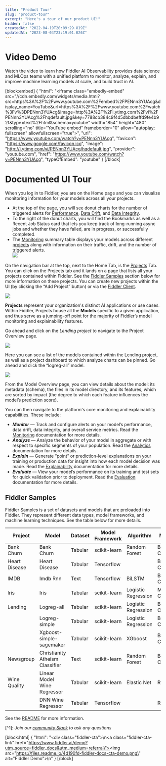 ```yaml
---
title: "Product Tour"
slug: "product-tour"
excerpt: "Here's a tour of our product UI!"
hidden: false
createdAt: "2022-04-19T20:09:29.819Z"
updatedAt: "2023-08-04T23:19:01.026Z"
---
```

# Video Demo

Watch the video to learn how Fiddler AI Observability provides data science and MLOps teams with a unified platform to monitor, analyze, explain, and improve machine learning models at scale, and build trust in AI.


[block:embed]
{
  "html": "<iframe class=\"embedly-embed\" src=\"//cdn.embedly.com/widgets/media.html?src=https%3A%2F%2Fwww.youtube.com%2Fembed%2FPENnn3YUAcg&display_name=YouTube&url=https%3A%2F%2Fwww.youtube.com%2Fwatch%3Fv%3DPENnn3YUAcg&image=http%3A%2F%2Fi.ytimg.com%2Fvi%2FPENnn3YUAcg%2Fhqdefault.jpg&key=7788cb384c9f4d5dbbdbeffd9fe4b92f&type=text%2Fhtml&schema=youtube\" width=\"854\" height=\"480\" scrolling=\"no\" title=\"YouTube embed\" frameborder=\"0\" allow=\"autoplay; fullscreen\" allowfullscreen=\"true\"></iframe>",
  "url": "https://www.youtube.com/watch?v=PENnn3YUAcg",
  "favicon": "https://www.google.com/favicon.ico",
  "image": "http://i.ytimg.com/vi/PENnn3YUAcg/hqdefault.jpg",
  "provider": "youtube.com",
  "href": "https://www.youtube.com/watch?v=PENnn3YUAcg",
  "typeOfEmbed": "youtube"
}
[/block]


# Documented UI Tour

When you log in to Fiddler, you are on the Home page and you can visualize monitoring information for your models across all your projects. 

- At the top of the page, you will see donut charts for the number of triggered alerts for [Performance](doc:performance-tracking-platform), [Data Drift](doc:data-drift-platform), and [Data Integrity](doc:data-integrity-platform). 
- To the right of the donut charts, you will find the Bookmarks as well as a Recent Job Status card that lets you keep track of long-running async jobs and whether they have failed, are in progress, or successfully completed. 
- The [Monitoring](doc:monitoring-ui) summary table displays your models across different [projects](doc:project-architecture) along with information on their traffic, drift, and the number of triggered alerts.  
  ![](https://files.readme.io/e959fe5-image.png)

On the navigation bar at the top, next to the Home Tab, is the [Projects](doc:project-structure) Tab. You can click on the Projects tab and it lands on a page that lists all your projects contained within Fiddler. See the [Fiddler Samples](doc:product-tour#fiddler-samples)  section below for more information on these projects. You can create new projects within the UI (by clicking the “Add Project” button) or via the [Fiddler Client](ref:about-the-fiddler-client).

![](https://files.readme.io/8ffbd1b-image.png)

**Projects** represent your organization's distinct AI applications or use cases. Within Fiddler, Projects house all the **Models** specific to a given application, and thus serve as a jumping-off point for the majority of Fiddler’s model monitoring and explainability features.

Go ahead and click on the _Lending project_ to navigate to the Project Overview page.

![](https://files.readme.io/b008f03-image.png)

Here you can see a list of the models contained within the Lending project, as well as a project dashboard to which analyze charts can be pinned. Go ahead and click the “logreg-all” model.

![](https://files.readme.io/f3e024d-image.png)

From the Model Overview page, you can view details about the model: its metadata (schema), the files in its model directory, and its features, which are sorted by impact (the degree to which each feature influences the model’s prediction score).

You can then navigate to the platform's core monitoring and explainability capabilities. These include:

- **_Monitor_** — Track and configure alerts on your model’s performance, data drift, data integrity, and overall service metrics. Read the [Monitoring](doc:monitoring-platform) documentation for more details.
- **_Analyze_** — Analyze the behavior of your model in aggregate or with respect to specific segments of your population. Read the [Analytics](doc:analytics-ui) documentation for more details.
- **_Explain_** — Generate “point” or prediction-level explanations on your training or production data for insight into how each model decision was made. Read the [Explainability](doc:explainability-platform) documentation for more details.
- **_Evaluate_** — View your model’s performance on its training and test sets for quick validation prior to deployment. Read the [Evaluation](doc:evaluation-ui) documentation for more details.

## Fiddler Samples

Fiddler Samples is a set of datasets and models that are preloaded into Fiddler. They represent different data types, model frameworks, and machine learning techniques. See the table below for more details.

| **Project**   | **Model**                       | **Dataset** | **Model Framework** | **Algorithm**       | **Model Task**             | **Explanation Algos** |
| ------------- | ------------------------------- | ----------- | ------------------- | ------------------- | -------------------------- | --------------------- |
| Bank Churn    | Bank Churn                      | Tabular     | scikit-learn        | Random Forest       | Binary Classification      | Fiddler Shapley       |
| Heart Disease | Heart Disease                   | Tabular     | Tensorflow          |                     | Binary Classification      | Fiddler Shapley, IG   |
| IMDB          | Imdb Rnn                        | Text        | Tensorflow          | BiLSTM              | Binary Classfication       | Fiddler Shapley, IG   |
| Iris          | Iris                            | Tabular     | scikit-learn        | Logistic Regression | Multi-class Classification | Fiddler Shapley       |
| Lending       | Logreg-all                      | Tabular     | scikit-learn        | Logistic Regression | Binary Classification      | Fiddler Shapley       |
|               | Logreg-simple                   | Tabular     | scikit-learn        | Logistic Regression | Binary Classification      | Fiddler Shapley       |
|               | Xgboost-simple-sagemaker        | Tabular     | scikit-learn        | XGboost             | Binary Classification      | Fiddler Shapley       |
| Newsgroup     | Christianity Atheism Classifier | Text        | scikit-learn        | Random Forest       | Binary Classification      | Fiddler Shapley       |
| Wine Quality  | Linear Model Wine Regressor     | Tabular     | scikit-learn        | Elastic Net         | Regression                 | Fiddler Shapley       |
|               | DNN Wine Regressor              | Tabular     | Tensorflow          |                     | Regression                 | Fiddler Shapley       |

See the [README](https://github.com/fiddler-labs/fiddler-examples) for more information.

[^1]\: _Join our [community Slack](https://www.fiddler.ai/slackinvite) to ask any questions_

[block:html]
{
  "html": "<div class=\"fiddler-cta\">\n<a class=\"fiddler-cta-link\" href=\"https://www.fiddler.ai/demo?utm_source=fiddler_docs&utm_medium=referral\"><img src=\"https://files.readme.io/4d190fd-fiddler-docs-cta-demo.png\" alt=\"Fiddler Demo\"></a>\n</div>"
}
[/block]